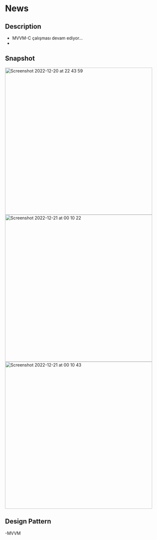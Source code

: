 # News

## Description
-  MVVM-C çalışması devam ediyor...
- 

## Snapshot
<img width="484" alt="Screenshot 2022-12-20 at 22 43 59" src="https://user-images.githubusercontent.com/16906501/210270216-f0ea3dc3-8659-48da-9f38-349537d56c0d.png">
<img width="484" alt="Screenshot 2022-12-21 at 00 10 22" src="https://user-images.githubusercontent.com/16906501/210270228-d4697cf4-1cd2-44f8-b140-089b036a94df.png">
<img width="484" alt="Screenshot 2022-12-21 at 00 10 43" src="https://user-images.githubusercontent.com/16906501/210270239-e1744094-1cc8-4c94-a52a-05ecf28d4360.png">


## Design Pattern

-MVVM

